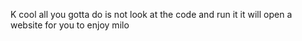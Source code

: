 K cool all you gotta do is not look at the code and run it it will open a website for you to enjoy milo

